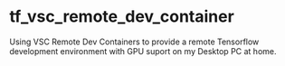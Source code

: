 # tf_vsc_remote_dev_container
Using VSC Remote Dev Containers to provide a remote Tensorflow development environment with GPU suport on my Desktop PC at home.
